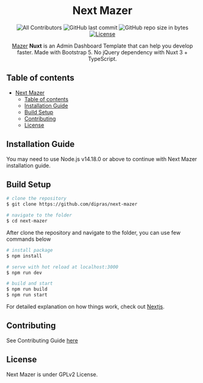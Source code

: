 <div align="center">

# Next Mazer

</div>

<div align="center">

![All Contributors](https://img.shields.io/github/contributors/dipras/next-mazer.svg)
![GitHub last commit](https://img.shields.io/github/last-commit/dipras/next-mazer.svg)
![GitHub repo size in bytes](https://img.shields.io/github/repo-size/dipras/next-mazer.svg)
[![License](https://img.shields.io/github/license/dipras/next-mazer.svg)](**LICENSE**)

</div>

<p align="center">
  <a href="https://github.com/zuramai/mazer">Mazer</a> <b>Nuxt</b> is an Admin Dashboard Template that can help you develop faster. Made with Bootstrap 5. No jQuery dependency with Nuxt 3 + TypeScript.
</p>

## Table of contents

- [Next Mazer](#next-mazer)
  - [Table of contents](#table-of-contents)
  - [Installation Guide](#installation-guide)
  - [Build Setup](#build-setup)
  - [Contributing](#contributing)
  - [License](#license)

## Installation Guide

You may need to use Node.js v14.18.0 or above to continue with Next Mazer installation guide.
## Build Setup

```bash
# clone the repository
$ git clone https://github.com/dipras/next-mazer

# navigate to the folder
$ cd next-mazer
```

After clone the repository and navigate to the folder, you can use few commands below

```bash
# install package
$ npm install

# serve with hot reload at localhost:3000
$ npm run dev

# build and start
$ npm run build
$ npm run start

```

For detailed explanation on how things work, check out [Nextjs](https://nextjs.org).

## Contributing

See Contributing Guide [here](./CONTRIBUTING.md)

## License

Next Mazer is under GPLv2 License.
